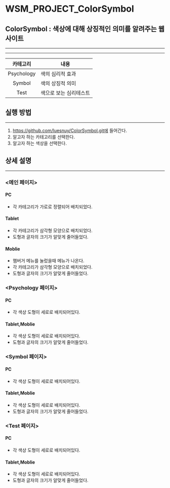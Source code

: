 # WSM_PROJECT_ColorSymbol
## ColorSymbol : 색상에 대해 상징적인 의미를 알려주는 웹사이트
---
---

|카테고리|내용|
|:--:|--|
|Psychology|색의 심리적 효과|
|Symbol|색의 상징적 의미|
|Test|색으로 보는 심리테스트|

## 실행 방법
---
1. https://github.com/luesnuy/ColorSymbol.git에 들어간다.
2. 알고자 하는 카테고리를 선택한다.
3. 알고자 하는 색상을 선택한다.

## 상세 설명
---
### <메인 페이지>
#### PC
- 각 카테고리가 가로로 정렬되어 배치되었다.
#### Tablet
- 각 카테고리가 삼각형 모양으로 배치되었다.
- 도형과 글자의 크기가 알맞게 줄어들었다.
#### Moblie
- 햄버거 메뉴를 눌렀을때 메뉴가 나온다.
- 각 카테고리가 삼각형 모양으로 배치되었다.
- 도형과 글자의 크기가 알맞게 줄어들었다.

### <Psychology 페이지>
#### PC
- 각 색상 도형이 세로로 배치되어있다.
#### Tablet,Moblie
- 각 색상 도형이 세로로 배치되어있다.
- 도형과 글자의 크기가 알맞게 줄어들었다.

### <Symbol 페이지>
#### PC
- 각 색상 도형이 세로로 배치되어있다.
#### Tablet,Moblie
- 각 색상 도형이 세로로 배치되어있다.
- 도형과 글자의 크기가 알맞게 줄어들었다.

### <Test 페이지>
#### PC
- 각 색상 도형이 세로로 배치되어있다.
#### Tablet,Moblie
- 각 색상 도형이 세로로 배치되어있다.
- 도형과 글자의 크기가 알맞게 줄어들었다.